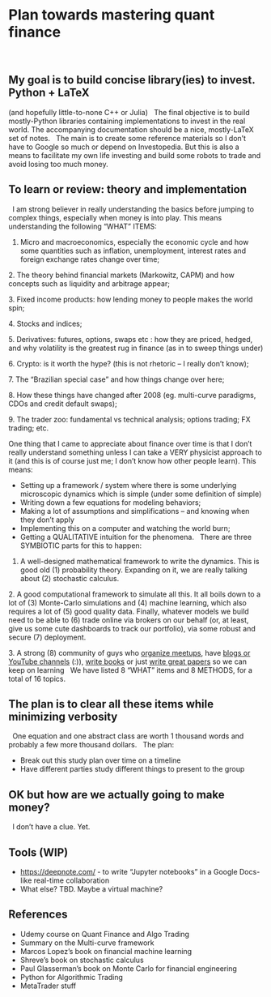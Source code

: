 # Plan towards mastering quant finance
 
 
## My goal is to build concise library(ies) to invest. Python + LaTeX 
(and hopefully little-to-none C++ or Julia)
 
The final objective is to build mostly-Python libraries containing implementations to invest in the real world. The accompanying documentation should be a nice, mostly-LaTeX set of notes.
 
The main is to create some reference materials so I don’t have to Google so much or depend on Investopedia. But this is also a means to facilitate my own life investing and build some robots to trade and avoid losing too much money.
 
## To learn or review: theory and implementation
 
I am strong believer in really understanding the basics before jumping to complex things, especially when money is into play. This means understanding the following “WHAT” ITEMS:

1. Micro and macroeconomics, especially the economic cycle and how some quantities such as inflation, unemployment, interest rates and foreign exchange rates change over time;

2. The theory behind financial markets (Markowitz, CAPM) and how concepts such as liquidity and arbitrage appear;

3. Fixed income products: how lending money to people makes the world spin;

4. Stocks and indices;

5. Derivatives: futures, options, swaps etc : how they are priced, hedged, and why volatility is the greatest rug in finance (as in to sweep things under) 

6. Crypto: is it worth the hype? (this is not rhetoric – I really don’t know);

7. The “Brazilian special case” and how things change over here;

8. How these things have changed after 2008 (eg. multi-curve paradigms, CDOs and credit default swaps);

9. The trader zoo: fundamental vs technical analysis; options trading; FX trading; etc.
 

One thing that I came to appreciate about finance over time is that I don’t really understand something unless I can take a VERY physicist approach to it (and this is of course just me; I don’t know how other people learn). This means:

* Setting up a framework / system where there is some underlying microscopic dynamics which is simple (under some definition of simple)
* Writing down a few equations for modeling behaviors;
* Making a lot of assumptions and simplifications – and knowing when they don’t apply
* Implementing this on a computer and watching the world burn;
* Getting a QUALITATIVE intuition for the phenomena.
 
There are three SYMBIOTIC parts for this to happen:
1. A well-designed mathematical framework to write the dynamics. This is good old (1) probability theory. Expanding on it, we are really talking about (2) stochastic calculus.

2. A good computational framework to simulate all this. It all boils down to a lot of (3) Monte-Carlo simulations and (4) machine learning, which also requires a lot of (5) good quality data. Finally, whatever models we build need to be able to (6) trade online via brokers on our behalf (or, at least, give us some cute dashboards to track our portfolio), via some robust and secure (7) deployment.

3. A strong (8) community of guys who [organize meetups](https://www.linkedin.com/in/gautier-marti-344b565a/), have [blogs or YouTube channels](https://takeshimg92.github.io/posts/carr_madan.html) (:)), [write books](https://www.linkedin.com/in/dyjh/?locale=en_US) or just [write great papers](https://scholar.google.com/citations?user=abnvNIsAAAAJ&hl=en) so we can keep on learning
 
We have listed 8 “WHAT” items and 8 METHODS, for a total of 16 topics.
 
## The plan is to clear all these items while minimizing verbosity
 
One equation and one abstract class are worth 1 thousand words and probably a few more thousand dollars.
 
The plan:

* Break out this study plan over time on a timeline
* Have different parties study different things to present to the group
 
## OK but how are we actually going to make money?
 
I don’t have a clue. Yet.
 
## Tools (WIP)
* https://deepnote.com/ - to write “Jupyter notebooks” in a Google Docs-like real-time collaboration
* What else? TBD. Maybe a virtual machine? 

## References

* Udemy course on Quant Finance and Algo Trading
* Summary on the Multi-curve framework
* Marcos Lopez’s book on financial machine learning
* Shreve’s book on stochastic calculus
* Paul Glasserman’s book on Monte Carlo for financial engineering
* Python for Algorithmic Trading
* MetaTrader stuff
